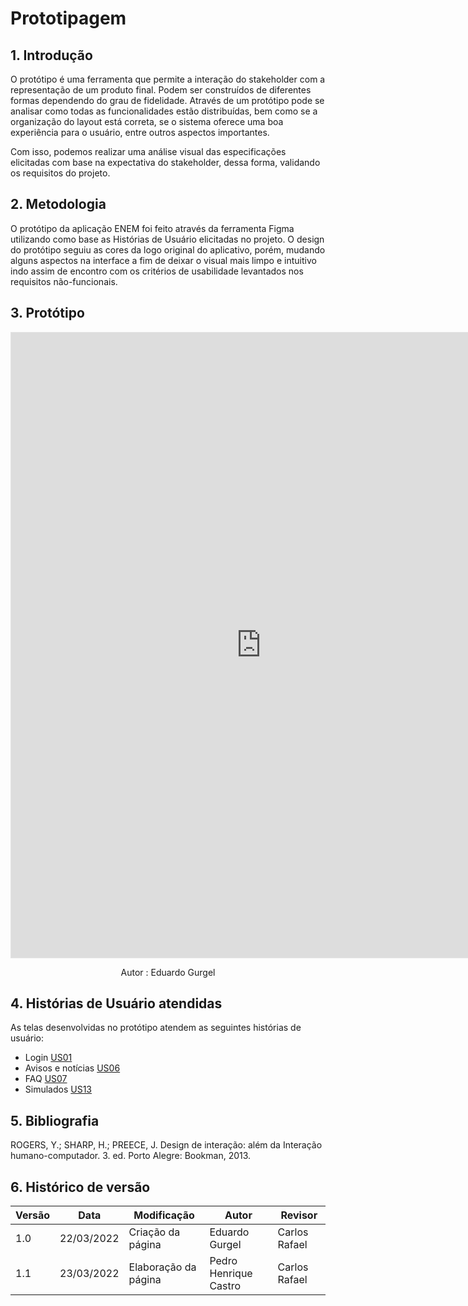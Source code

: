 # Prototipagem

## 1. Introdução

O protótipo é uma ferramenta que permite a interação do stakeholder com a representação de um produto final. Podem ser construídos de diferentes formas dependendo do grau de fidelidade. Através de um protótipo pode se analisar como todas as funcionalidades estão distribuídas, bem como se a organização do layout está correta, se o sistema oferece uma boa experiência para o usuário, entre outros aspectos importantes.

Com isso, podemos realizar uma análise visual das especificações elicitadas com base na expectativa do stakeholder, dessa forma, validando os requisitos do projeto.

## 2. Metodologia

O protótipo da aplicação ENEM foi feito através da ferramenta Figma utilizando como base as Histórias de Usuário elicitadas no projeto. O design do protótipo seguiu as cores da logo original do aplicativo, porém, mudando alguns aspectos na interface a fim de deixar o visual mais limpo e intuitivo indo assim de encontro com os critérios de usabilidade levantados nos requisitos não-funcionais.

## 3. Protótipo

<iframe style="border: 1px solid rgba(0, 0, 0, 0.1);" width="800" height="1000" src="https://www.figma.com/embed?embed_host=share&url=https%3A%2F%2Fwww.figma.com%2Fproto%2FXePR6lzcivMYQYNlkMrtlX%2FENEM%3Fnode-id%3D2%253A5%26starting-point-node-id%3D2%253A5" allowfullscreen></iframe>
<p align="center">Autor : Eduardo Gurgel</p>

## 4. Histórias de Usuário atendidas

As telas desenvolvidas no protótipo atendem as seguintes histórias de usuário:

- Login [US01](../../modelagem/agil/historias-usuario/US1.md)
- Avisos e notícias [US06](../../modelagem/agil/historias-usuario/US6.md)
- FAQ [US07](../../modelagem/agil/historias-usuario/US7.md)
- Simulados [US13](../../modelagem/agil/historias-usuario/US13.md)

## 5. Bibliografia

ROGERS, Y.; SHARP, H.; PREECE, J. Design de interação: além da Interação humano-computador. 3. ed. Porto Alegre: Bookman, 2013.

## 6. Histórico de versão

| Versão | Data       | Modificação          | Autor                 | Revisor       |
| ------ | ---------- | -------------------- | --------------------- | ------------- |
| 1.0    | 22/03/2022 | Criação da página    | Eduardo Gurgel        | Carlos Rafael |
| 1.1    | 23/03/2022 | Elaboração da página | Pedro Henrique Castro | Carlos Rafael |
